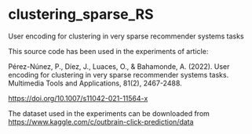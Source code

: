 # clustering_sparse_RS
User encoding for clustering in very sparse recommender systems tasks

This source code has been used in the experiments of article:

Pérez-Núnez, P., Díez, J., Luaces, O., & Bahamonde, A. (2022). User encoding for clustering in very sparse recommender systems tasks. Multimedia Tools and Applications, 81(2), 2467-2488.

https://doi.org/10.1007/s11042-021-11564-x

The dataset used in the experiments can be downloaded from https://www.kaggle.com/c/outbrain-click-prediction/data
